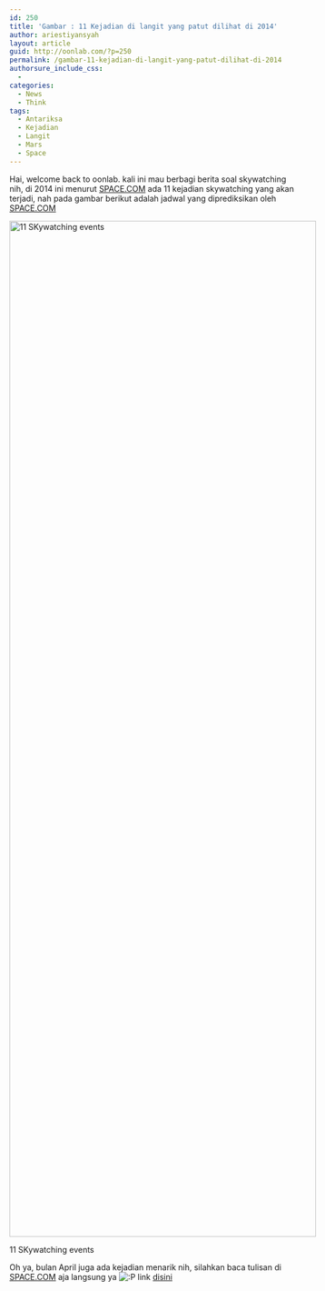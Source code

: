 ```yaml
---
id: 250
title: 'Gambar : 11 Kejadian di langit yang patut dilihat di 2014'
author: ariestiyansyah
layout: article
guid: http://oonlab.com/?p=250
permalink: /gambar-11-kejadian-di-langit-yang-patut-dilihat-di-2014
authorsure_include_css:
  - 
categories:
  - News
  - Think
tags:
  - Antariksa
  - Kejadian
  - Langit
  - Mars
  - Space
---
```

Hai, welcome back to oonlab. kali ini mau berbagi berita soal skywatching nih, di 2014 ini menurut <a href="http://space.com" target="_blank">SPACE.COM</a> ada 11 kejadian skywatching yang akan terjadi, nah pada gambar berikut adalah jadwal yang diprediksikan oleh <a href="http://space.com" target="_blank">SPACE.COM</a>

<div id="attachment_251" style="width: 550px" class="wp-caption aligncenter">
  <a href="http://oonlab.com/wp-content/uploads/2014/04/skyWatching_2014_infoGraphic.jpg"><img class="size-full wp-image-251" alt="11 SKywatching events" src="http://oonlab.com/wp-content/uploads/2014/04/skyWatching_2014_infoGraphic.jpg" width="540" height="1788" /></a>
  
  <p class="wp-caption-text">
    11 SKywatching events
  </p>
</div>

Oh ya, bulan April juga ada kejadian menarik nih, silahkan baca tulisan di <a href="http://space.com" target="_blank">SPACE.COM</a> aja langsung ya <img src="https://oonlab.com/wp-includes/images/smilies/icon_razz.gif" alt=":P" class="wp-smiley" /> link <a href="http://www.space.com/25389-mars-alignment-earth-sun-webcasts.html" target="_blank">disini</a>